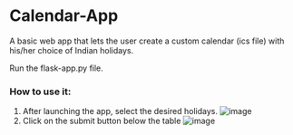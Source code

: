 # Calendar-App
A basic web app that lets the user create a custom calendar (ics file) with his/her choice of Indian holidays.<br />

Run the flask-app.py file.

### How to use it:
1. After launching the app, select the desired holidays.
![image](https://user-images.githubusercontent.com/37058545/118569314-5ccfd080-b797-11eb-82c6-867e61bee92e.png)
2. Click on the submit button below the table
![image](https://user-images.githubusercontent.com/37058545/118569413-8983e800-b797-11eb-9ea2-9f11d6cc263a.png)
 
